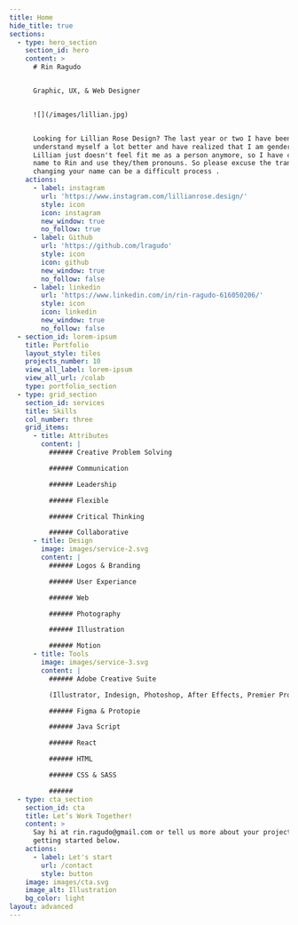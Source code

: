 ```yaml
---
title: Home
hide_title: true
sections:
  - type: hero_section
    section_id: hero
    content: >
      # Rin Ragudo


      Graphic, UX, & Web Designer


      ![](/images/lillian.jpg)


      Looking for Lillian Rose Design? The last year or two I have been able to
      understand myself a lot better and have realized that I am gender-fluid.
      Lillian just doesn't feel fit me as a person anymore, so I have changed my
      name to Rin and use they/them pronouns. So please excuse the transition,
      changing your name can be a difficult process .
    actions:
      - label: instagram
        url: 'https://www.instagram.com/lillianrose.design/'
        style: icon
        icon: instagram
        new_window: true
        no_follow: true
      - label: Github
        url: 'https://github.com/lragudo'
        style: icon
        icon: github
        new_window: true
        no_follow: false
      - label: linkedin
        url: 'https://www.linkedin.com/in/rin-ragudo-616050206/'
        style: icon
        icon: linkedin
        new_window: true
        no_follow: false
  - section_id: lorem-ipsum
    title: Portfolio
    layout_style: tiles
    projects_number: 10
    view_all_label: lorem-ipsum
    view_all_url: /colab
    type: portfolio_section
  - type: grid_section
    section_id: services
    title: Skills
    col_number: three
    grid_items:
      - title: Attributes
        content: |
          ###### Creative Problem Solving

          ###### Communication

          ###### Leadership

          ###### Flexible

          ###### Critical Thinking

          ###### Collaborative
      - title: Design
        image: images/service-2.svg
        content: |
          ###### Logos & Branding

          ###### User Experiance

          ###### Web

          ###### Photography

          ###### Illustration

          ###### Motion
      - title: Tools
        image: images/service-3.svg
        content: |
          ###### Adobe Creative Suite  

          (Illustrator, Indesign, Photoshop, After Effects, Premier Pro)

          ###### Figma & Protopie

          ###### Java Script

          ###### React

          ###### HTML

          ###### CSS & SASS

          ######
  - type: cta_section
    section_id: cta
    title: Let’s Work Together!
    content: >
      Say hi at rin.ragudo@gmail.com or tell us more about your project by
      getting started below.
    actions:
      - label: Let's start
        url: /contact
        style: button
    image: images/cta.svg
    image_alt: Illustration
    bg_color: light
layout: advanced
---
```

